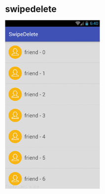 # swipedelete
  
![image](https://github.com/SmallerRiver/swipedelete/blob/master/img/swipeDelete.gif)
